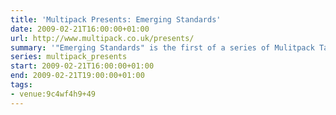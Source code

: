 ```yaml
---
title: 'Multipack Presents: Emerging Standards'
date: 2009-02-21T16:00:00+01:00
url: http://www.multipack.co.uk/presents/
summary: '"Emerging Standards" is the first of a series of Mulitpack Talks under the newly launched "Presents" series. Join us on Saturday 21st February, at the One Black Bear offices, to hear Bruce Lawson, Stuart Langridge and Matt Machell discuss HTML 5, ARIA and other emerging web standards.'
series: multipack_presents
start: 2009-02-21T16:00:00+01:00
end: 2009-02-21T19:00:00+01:00
tags:
- venue:9c4wf4h9+49
---
```

